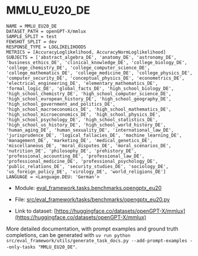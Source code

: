 # MMLU_EU20_DE

````
NAME = MMLU_EU20_DE
DATASET_PATH = openGPT-X/mmlux
SAMPLE_SPLIT = test
FEWSHOT_SPLIT = dev
RESPONSE_TYPE = LOGLIKELIHOODS
METRICS = [AccuracyLoglikelihood, AccuracyNormLoglikelihood]
SUBJECTS = ['abstract_algebra_DE', 'anatomy_DE', 'astronomy_DE', 'business_ethics_DE', 'clinical_knowledge_DE', 'college_biology_DE', 'college_chemistry_DE', 'college_computer_science_DE', 'college_mathematics_DE', 'college_medicine_DE', 'college_physics_DE', 'computer_security_DE', 'conceptual_physics_DE', 'econometrics_DE', 'electrical_engineering_DE', 'elementary_mathematics_DE', 'formal_logic_DE', 'global_facts_DE', 'high_school_biology_DE', 'high_school_chemistry_DE', 'high_school_computer_science_DE', 'high_school_european_history_DE', 'high_school_geography_DE', 'high_school_government_and_politics_DE', 'high_school_macroeconomics_DE', 'high_school_mathematics_DE', 'high_school_microeconomics_DE', 'high_school_physics_DE', 'high_school_psychology_DE', 'high_school_statistics_DE', 'high_school_us_history_DE', 'high_school_world_history_DE', 'human_aging_DE', 'human_sexuality_DE', 'international_law_DE', 'jurisprudence_DE', 'logical_fallacies_DE', 'machine_learning_DE', 'management_DE', 'marketing_DE', 'medical_genetics_DE', 'miscellaneous_DE', 'moral_disputes_DE', 'moral_scenarios_DE', 'nutrition_DE', 'philosophy_DE', 'prehistory_DE', 'professional_accounting_DE', 'professional_law_DE', 'professional_medicine_DE', 'professional_psychology_DE', 'public_relations_DE', 'security_studies_DE', 'sociology_DE', 'us_foreign_policy_DE', 'virology_DE', 'world_religions_DE']
LANGUAGE = <Language.DEU: 'German'>
````

- Module: [eval_framework.tasks.benchmarks.opengptx_eu20](eval_framework.tasks.benchmarks.opengptx_eu20)

- File: [src/eval_framework/tasks/benchmarks/opengptx_eu20.py](../../src/eval_framework/tasks/benchmarks/opengptx_eu20.py)

- Link to dataset: [https://huggingface.co/datasets/openGPT-X/mmlux](https://huggingface.co/datasets/openGPT-X/mmlux)

More detailed documentation, with prompt examples and ground truth completions, can be generated with `uv run python src/eval_framework/utils/generate_task_docs.py --add-prompt-examples --only-tasks "MMLU_EU20_DE"`.
